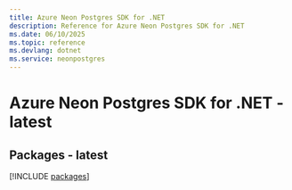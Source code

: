 ```yaml
---
title: Azure Neon Postgres SDK for .NET
description: Reference for Azure Neon Postgres SDK for .NET
ms.date: 06/10/2025
ms.topic: reference
ms.devlang: dotnet
ms.service: neonpostgres
---
```

# Azure Neon Postgres SDK for .NET - latest
## Packages - latest
[!INCLUDE [packages](neon-postgres-index.md)]